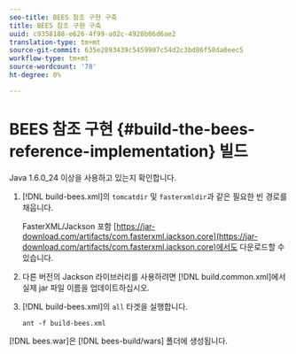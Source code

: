 ```yaml
---
seo-title: BEES 참조 구현 구축
title: BEES 참조 구현 구축
uuid: c9358188-e626-4f99-a02c-4928b06d6ae2
translation-type: tm+mt
source-git-commit: 635e2893439c5459907c54d2c3bd86f58da0eec5
workflow-type: tm+mt
source-wordcount: '78'
ht-degree: 0%

---
```



# BEES 참조 구현 {#build-the-bees-reference-implementation} 빌드

Java 1.6.0_24 이상을 사용하고 있는지 확인합니다.
1. [!DNL build-bees.xml]의 `tomcatdir` 및 `fasterxmldir`과 같은 필요한 빈 경로를 채웁니다.

   FasterXML/Jackson 포함 [https://jar-download.com/artifacts/com.fasterxml.jackson.core](https://jar-download.com/artifacts/com.fasterxml.jackson.core)에서도 다운로드할 수 있습니다.
1. 다른 버전의 Jackson 라이브러리를 사용하려면 [!DNL build.common.xml]에서 실제 jar 파일 이름을 업데이트하십시오.
1. [!DNL build-bees.xml]의 `all` 타겟을 실행합니다.

   ```
   ant -f build-bees.xml
   ```

[!DNL bees.war]은 [!DNL bees-build/wars] 폴더에 생성됩니다.